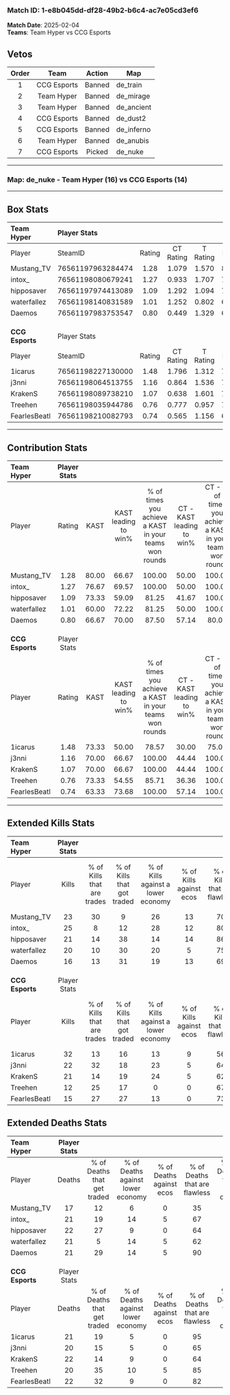 ### Match ID: 1-e8b045dd-df28-49b2-b6c4-ac7e05cd3ef6  
**Match Date**: 2025-02-04  
**Teams**: Team Hyper vs CCG Esports  

## Vetos  

| Order | Team | Action | Map |
| :---: | :--: | :----: | --- |
| 1 | CCG Esports | Banned | de_train |
| 2 | Team Hyper | Banned | de_mirage |
| 3 | Team Hyper | Banned | de_ancient |
| 4 | CCG Esports | Banned | de_dust2 |
| 5 | CCG Esports | Banned | de_inferno |
| 6 | Team Hyper | Banned | de_anubis |
| 7 | CCG Esports | Picked | de_nuke |

---  

### **Map**: de_nuke - Team Hyper (16) vs CCG Esports (14)  
---  

## Box Stats  

| **Team Hyper**  | Player Stats      |        |           |          |       |       |       |         |        |      |     |
| :- | :- | :-: | :-: | :-: | :-: | :-: | :-: | :-: | :-: | :-: | :-: |
| Player          | SteamID           | Rating | CT Rating | T Rating | KAST  |  ADR  | Kills | Assists | Deaths | K/D  | HS% |
| Mustang_TV      | 76561197963284474 |  1.28  |   1.079   |  1.570   | 80.00 | 80.8  |  23   |    5    |   17   | 1.35 | 34  |
| intox_          | 76561198080679241 |  1.27  |   0.933   |  1.707   | 76.67 | 85.8  |  25   |    7    |   21   | 1.19 | 60  |
| hipposaver      | 76561197974413089 |  1.09  |   1.292   |  1.094   | 73.33 | 80.9  |  21   |    5    |   22   | 0.95 | 71  |
| waterfallez     | 76561198140831589 |  1.01  |   1.252   |  0.802   | 60.00 | 86.5  |  20   |    9    |   21   | 0.95 | 55  |
| Daemos          | 76561197983753547 |  0.80  |   0.449   |  1.329   | 66.67 | 49.3  |  16   |    2    |   21   | 0.76 | 56  |
|                 |                   |        |           |          |       |       |       |         |        |      |     |
|                 |                   |        |           |          |       |       |       |         |        |      |     |
|                 |                   |        |           |          |       |       |       |         |        |      |     |
| **CCG Esports** | Player Stats      |        |           |          |       |       |       |         |        |      |     |
| Player          | SteamID           | Rating | CT Rating | T Rating | KAST  |  ADR  | Kills | Assists | Deaths | K/D  | HS% |
| 1icarus         | 76561198227130000 |  1.48  |   1.796   |  1.312   | 73.33 | 101.2 |  32   |    4    |   21   | 1.52 | 62  |
| j3nni           | 76561198064513755 |  1.16  |   0.864   |  1.536   | 70.00 | 88.6  |  22   |    9    |   20   | 1.10 | 59  |
| KrakenS         | 76561198089738210 |  1.07  |   0.638   |  1.601   | 70.00 | 80.2  |  21   |    7    |   22   | 0.95 | 42  |
| Treehen         | 76561198035944786 |  0.76  |   0.777   |  0.957   | 73.33 | 47.9  |  12   |    6    |   20   | 0.60 | 50  |
| FearlesBeatl    | 76561198210082793 |  0.74  |   0.565   |  1.156   | 63.33 | 52.4  |  15   |    1    |   22   | 0.68 | 80  |
---  

## Contribution Stats  

| **Team Hyper**  | Player Stats |       |                      |                                                        |                           |                                                             |                          |                                                            |
| :- | :-: | :-: | :-: | :-: | :-: | :-: | :-: | :-: |
| Player          |    Rating    | KAST  | KAST leading to win% | % of times you achieve a KAST in your teams won rounds | CT - KAST leading to win% | CT - % of times you achieve a KAST in your teams won rounds | T - KAST leading to win% | T - % of times you achieve a KAST in your teams won rounds |
| Mustang_TV      |     1.28     | 80.00 |        66.67         |                         100.00                         |           50.00           |                           100.00                            |          78.57           |                           100.00                           |
| intox_          |     1.27     | 76.67 |        69.57         |                         100.00                         |           50.00           |                           100.00                            |          84.62           |                           100.00                           |
| hipposaver      |     1.09     | 73.33 |        59.09         |                         81.25                          |           41.67           |                           100.00                            |          80.00           |                           72.73                            |
| waterfallez     |     1.01     | 60.00 |        72.22         |                         81.25                          |           50.00           |                           100.00                            |          100.00          |                           72.73                            |
| Daemos          |     0.80     | 66.67 |        70.00         |                         87.50                          |           57.14           |                            80.00                            |          76.92           |                           90.91                            |
|                 |              |       |                      |                                                        |                           |                                                             |                          |                                                            |
|                 |              |       |                      |                                                        |                           |                                                             |                          |                                                            |
|                 |              |       |                      |                                                        |                           |                                                             |                          |                                                            |
| **CCG Esports** | Player Stats |       |                      |                                                        |                           |                                                             |                          |                                                            |
| Player          |    Rating    | KAST  | KAST leading to win% | % of times you achieve a KAST in your teams won rounds | CT - KAST leading to win% | CT - % of times you achieve a KAST in your teams won rounds | T - KAST leading to win% | T - % of times you achieve a KAST in your teams won rounds |
| 1icarus         |     1.48     | 73.33 |        50.00         |                         78.57                          |           30.00           |                            75.00                            |          66.67           |                           80.00                            |
| j3nni           |     1.16     | 70.00 |        66.67         |                         100.00                         |           44.44           |                           100.00                            |          83.33           |                           100.00                           |
| KrakenS         |     1.07     | 70.00 |        66.67         |                         100.00                         |           44.44           |                           100.00                            |          83.33           |                           100.00                           |
| Treehen         |     0.76     | 73.33 |        54.55         |                         85.71                          |           36.36           |                           100.00                            |          72.73           |                           80.00                            |
| FearlesBeatl    |     0.74     | 63.33 |        73.68         |                         100.00                         |           57.14           |                           100.00                            |          83.33           |                           100.00                           |
---  

## Extended Kills Stats  

| **Team Hyper**  | Player Stats |                            |                            |                                    |                         |                              |                                 |                                       |                    |           |
| :- | :-: | :-: | :-: | :-: | :-: | :-: | :-: | :-: | :-: | :-: |
| Player          |    Kills     | % of Kills that are trades | % of Kills that got traded | % of Kills against a lower economy | % of Kills against ecos | % of Kills that are flawless | % of Kills that are close duels | % of Kills that are assisted by flash | Pistol Round Kills | AWP Kills |
| Mustang_TV      |      23      |             30             |             9              |                 26                 |           13            |              70              |                9                |                   0                   |         0          |     0     |
| intox_          |      25      |             8              |             12             |                 28                 |           12            |              80              |                0                |                   0                   |         0          |     2     |
| hipposaver      |      21      |             14             |             38             |                 14                 |           14            |              86              |                0                |                   0                   |         0          |     3     |
| waterfallez     |      20      |             10             |             30             |                 20                 |            5            |              75              |                5                |                   0                   |         1          |     3     |
| Daemos          |      16      |             13             |             31             |                 19                 |           13            |              69              |               13                |                   0                   |         3          |     2     |
|                 |              |                            |                            |                                    |                         |                              |                                 |                                       |                    |           |
|                 |              |                            |                            |                                    |                         |                              |                                 |                                       |                    |           |
|                 |              |                            |                            |                                    |                         |                              |                                 |                                       |                    |           |
| **CCG Esports** | Player Stats |                            |                            |                                    |                         |                              |                                 |                                       |                    |           |
| Player          |    Kills     | % of Kills that are trades | % of Kills that got traded | % of Kills against a lower economy | % of Kills against ecos | % of Kills that are flawless | % of Kills that are close duels | % of Kills that are assisted by flash | Pistol Round Kills | AWP Kills |
| 1icarus         |      32      |             13             |             16             |                 13                 |            9            |              56              |                6                |                   0                   |         0          |     0     |
| j3nni           |      22      |             32             |             18             |                 23                 |            5            |              64              |                0                |                   0                   |         0          |     0     |
| KrakenS         |      21      |             14             |             19             |                 24                 |            5            |              62              |                5                |                   0                   |         0          |     1     |
| Treehen         |      12      |             25             |             17             |                 0                  |            0            |              67              |                8                |                   0                   |         4          |     3     |
| FearlesBeatl    |      15      |             27             |             27             |                 13                 |            0            |              73              |                7                |                  13                   |         0          |     0     |
## Extended Deaths Stats  

| **Team Hyper**  | Player Stats |                             |                                   |                          |                               |                            |                           |               |
| :- | :-: | :-: | :-: | :-: | :-: | :-: | :-: | :-: |
| Player          |    Deaths    | % of Deaths that get traded | % of Deaths against lower economy | % of Deaths against ecos | % of Deaths that are flawless | % of Deaths that are close | % of Deaths while blinded | Deaths to AWP |
| Mustang_TV      |      17      |             12              |                 6                 |            0             |              35               |             0              |             6             |       0       |
| intox_          |      21      |             19              |                14                 |            5             |              67               |             5              |             0             |       0       |
| hipposaver      |      22      |             27              |                 9                 |            0             |              64               |             9              |             5             |       1       |
| waterfallez     |      21      |              5              |                14                 |            5             |              62               |             10             |             0             |       2       |
| Daemos          |      21      |             29              |                14                 |            5             |              90               |             0              |             0             |       1       |
|                 |              |                             |                                   |                          |                               |                            |                           |               |
|                 |              |                             |                                   |                          |                               |                            |                           |               |
|                 |              |                             |                                   |                          |                               |                            |                           |               |
| **CCG Esports** | Player Stats |                             |                                   |                          |                               |                            |                           |               |
| Player          |    Deaths    | % of Deaths that get traded | % of Deaths against lower economy | % of Deaths against ecos | % of Deaths that are flawless | % of Deaths that are close | % of Deaths while blinded | Deaths to AWP |
| 1icarus         |      21      |             19              |                 5                 |            0             |              95               |             0              |             0             |       1       |
| j3nni           |      20      |             15              |                 5                 |            0             |              65               |             5              |             0             |       0       |
| KrakenS         |      22      |             14              |                 9                 |            0             |              64               |             18             |             0             |       1       |
| Treehen         |      20      |             35              |                10                 |            5             |              85               |             0              |             0             |       2       |
| FearlesBeatl    |      22      |             32              |                 9                 |            0             |              82               |             0              |             0             |       0       |
